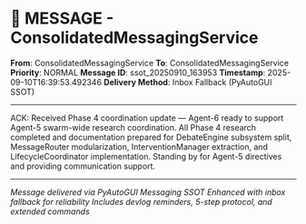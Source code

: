 # 📨 MESSAGE - ConsolidatedMessagingService

**From**: ConsolidatedMessagingService
**To**: ConsolidatedMessagingService
**Priority**: NORMAL
**Message ID**: ssot_20250910_163953
**Timestamp**: 2025-09-10T16:39:53.492346
**Delivery Method**: Inbox Fallback (PyAutoGUI SSOT)

---

ACK: Received Phase 4 coordination update — Agent-6 ready to support Agent-5 swarm-wide research coordination. All Phase 4 research completed and documentation prepared for DebateEngine subsystem split, MessageRouter modularization, InterventionManager extraction, and LifecycleCoordinator implementation. Standing by for Agent-5 directives and providing communication support.

---

*Message delivered via PyAutoGUI Messaging SSOT*
*Enhanced with inbox fallback for reliability*
*Includes devlog reminders, 5-step protocol, and extended commands*
